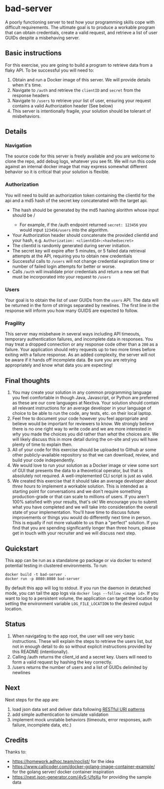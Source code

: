 # bad-server
A poorly functioning server to test how your programming skills cope with difficult requirements. The ultimate goal is to produce a workable program that can obtain credentials, create a valid request, and retrieve a list of user GUIDs despite a misbehaving server. 

## Basic instructions
For this exercise, you are going to build a program to retrieve data from a flaky API. To be successful you will need to:
1.  Obtain and run a Docker image of this server. We will provide details when it's time.
2.  Navigate to `/auth` and retrieve the `clientID` and `secret` from the response headers
3.  Navigate to `/users` to retrieve your list of user, ensuring your request contains a valid Authorization header (See below)
4.  This server is intentionally fragile, your solution should be tolerant of misbehaviors.

## Details
### Navigation
The source code for this server is freely available and you are welcome to clone the repo, add debug logs, whatever you see fit. We will run this code against an internal docker image that may express somewhat different behavior so it is critical that your solution is flexible.

### Authorization
You will need to build an authorization token containing the clientId for the api and a md5 hash of the secret key concatenated with the target api. 
* The hash should be generated by the md5 hashing alorithm whose input should be <secret>/<target>
  * For example, if the /auth endpoint returned `secret: 123456` you would input `123456/users` into the algorithm.
* Your Authorization header should concatenate the provided clientId and your hash, e.g. `Authorization: <clientdId>:<hashedsecret>`
* The clientId is randomly generated during server initiation.
* The secret key will expire after 5 minutes, or 5 failed data retrieval attempts at the API, requiring you to obtain new credentials
* Successful calls to `/users` will not change credential expiration time or number of failed login attempts for better or worse.
* Calls `/auth` will invalidate prior credentials and return a new set that must be incorporated into your request to `/users`

### Users
Your goal is to obtain the list of user GUIDs from the `users` API. The data will be returned in the form of strings separated by newlines. The first line in the response will inform you how many GUIDS are expected to follow.

### Fragility
This server may misbehave in several ways including API timeouts, temporary authentication failures, and incomplete data in responses. You may treat a dropped connection or any response code other than a `200` as a failure. Your application should retry requests up to two more times before exiting with a failure response. As an added complexity, the server will not be aware if it hands off incomplete data. Be sure you are retrying appropriately and know what data you are expecting!

## Final thoughts
1. You may create your solution in any common programming language you feel comfortable in though Java, Javascript, or Python are preferred as these are our core languages at Nextiva. Your solution should contain all relevant instructions for an average developer in your language of choice to be able to run the code, any tests, etc. on their local laptop.
2. Feel free to document your code however you feel appropriate and believe would be important for reviewers to know. We strongly believe there is no one right way to write code and we are more interested in _why_ you made the choices you did rather than _what_ the choices are. We will likely discuss this in more detail during the on-site and you will have plenty of time to explain then.
3. All of your code for this exercise should be uploaded to Github ar some other publicly-available repository so that we can download, review, and build your code independently.
4. We would love to run your solution as a Docker image or view some sort of GUI that presents the data to a theoretical operator, but that is absolutely not required. A well-implemented CLI script is just as valid. 
5. We created this exercise that it should take an average developer about *three hours* to implement a workable solution. This is intended as a starting point for conversations and we don't require something production-grade or that can scale to millions of users. If you aren't 100% satisfied with your results, that's ok! We encourage you to submit what you have completed and we will take into consideration the overall state of your implementation. You'll have time to discuss future improvements or things you would do differently next time in person. This is equally if not more valuable to us than a "perfect" solution. If you find that you are spending significantly longer than three hours, please get in touch with your recruiter and we will discuss next step.



## Quickstart
This app can be run as a standalone go package or via docker to extend potential testing in clustered environments. To run:
``` 
docker build -t bad-server .
docker run -p 8080:8080 bad-server 
```
By default this app will log to stdout. If you run the daemon in detatched mode, you can tail the app logs via `docker logs --follow <image id>`. If you want to log to a persistent volume, the application can target the location by setting the environment variable `LOG_FILE_LOCATION` to the desired output location.


## Status
1. When navigating to the app root, the user will see very basic instructions. These will explain the steps to retrieve the users list, but not in enough detail to do so without explicit instructions provided by this README (intentionally).
2. Calling /auth returns the client_id and a secret key. Users will need to form a valid request by hashing the key correctly. 
3. /users returns the number of users and a list of GUIDs delimited by newlines


## Next
Next steps for the app are:
1. load json data set and deliver data following [RESTful URI patterns][1]  
2. add simple authentication to simulate validation
3. implement mock unstable behaviors (timeouts, error responses, auth failure, incomplete data, etc.)


## Credits
Thanks to:
- https://homework.adhoc.team/noclist/ for the idea
- https://www.callicoder.com/docker-golang-image-container-example/ for the golang server/ docker container inspiration
- https://next.json-generator.com/4yS-UfgXu for providing the sample data

[1]: https://en.wikipedia.org/wiki/Representational_state_transfer#Uniform_interface